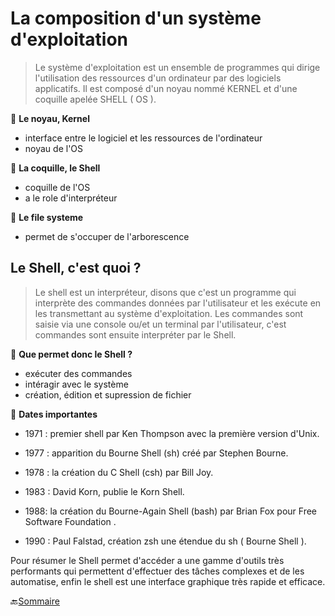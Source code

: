 

# La composition d'un système d'exploitation
>  Le système d'exploitation est un ensemble de programmes qui dirige l'utilisation des ressources d'un ordinateur par des logiciels applicatifs. Il est composé d'un noyau nommé KERNEL et d'une coquille apelée SHELL ( OS ).


:small_red_triangle: **Le noyau, Kernel**

- interface entre le logiciel et les ressources de l'ordinateur
- noyau de l'OS

:small_red_triangle: **La coquille, le Shell**

- coquille de l'OS
- a le role d'interpréteur

:small_red_triangle: **Le file systeme**

- permet de s'occuper de l'arborescence



##  Le Shell, c'est quoi ?
> Le shell est un interpréteur, disons que c'est un programme qui interprète des commandes données par l'utilisateur et les exécute en les transmettant au système d'exploitation.
Les commandes sont saisie via une console ou/et un terminal par l'utilisateur, c'est commandes sont ensuite interpréter par le Shell. 

:small_red_triangle: **Que permet donc le Shell ?**
- exécuter des commandes
- intéragir avec le système 
- création, édition et supression de fichier



:small_red_triangle: **Dates importantes**

- 1971 : premier shell par Ken Thompson avec la première version d'Unix.

- 1977 : apparition du Bourne Shell (sh) créé par Stephen Bourne.

- 1978 : la création du C Shell (csh) par Bill Joy.

- 1983 : David Korn, publie le Korn Shell.

- 1988: la création du Bourne-Again Shell (bash) par Brian Fox pour Free Software Foundation .

- 1990 : Paul Falstad, création zsh une étendue du sh ( Bourne Shell ).

Pour résumer le Shell permet d'accéder a une gamme d'outils très performants qui permettent d'effectuer des tâches complexes et de les automatise, enfin le shell est une interface graphique très rapide et efficace.



:back:[Sommaire](https://github.com/nathymellal/SHELL/blob/main/README.md)




